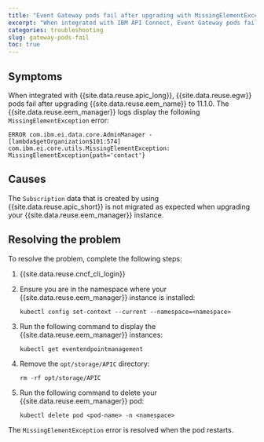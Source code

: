 ```yaml
---
title: "Event Gateway pods fail after upgrading with MissingElementException error"
excerpt: "When integrated with IBM API Connect, Event Gateway pods fail after upgrading Event Endpoint Management to 11.1.0."
categories: troubleshooting
slug: gateway-pods-fail
toc: true
---
```


## Symptoms

When integrated with {{site.data.reuse.apic_long}}, {{site.data.reuse.egw}} pods fail after upgrading {{site.data.reuse.eem_name}} to 11.1.0. The {{site.data.reuse.eem_manager}} logs display the following `MissingElementException` error:

```shell
ERROR com.ibm.ei.data.core.AdminManager - [lambda$getOrganization$101:574]
com.ibm.ei.core.utils.MissingElementException: MissingElementException{path='contact'}
```

## Causes

The `Subscription` data that is created by using {{site.data.reuse.apic_short}} is not migrated as expected when upgrading your {{site.data.reuse.eem_manager}} instance.

## Resolving the problem

To resolve the problem, complete the following steps:

1. {{site.data.reuse.cncf_cli_login}}
2. Ensure you are in the namespace where your {{site.data.reuse.eem_manager}} instance is installed:

   ```shell
   kubectl config set-context --current --namespace=<namespace>
   ```

3. Run the following command to display the {{site.data.reuse.eem_manager}} instances:

   ```shell
   kubectl get eventendpointmanagement
   ```

4. Remove the `opt/storage/APIC` directory:

   ```shell
   rm -rf opt/storage/APIC
   ```

5. Run the following command to delete your {{site.data.reuse.eem_manager}} pod:

   ```shell
   kubectl delete pod <pod-name> -n <namespace>
   ```

The `MissingElementException` error is resolved when the pod restarts.